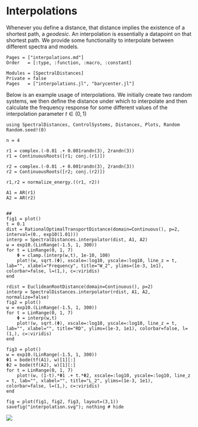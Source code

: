 # Interpolations

Whenever you define a distance, that distance implies the existence of a shortest path, a *geodesic*. An interpolation is essentially a datapoint on that shortest path. We provide some functionality to interpolate between different spectra and models.

```@index
Pages = ["interpolations.md"]
Order   = [:type, :function, :macro, :constant]
```
```@autodocs
Modules = [SpectralDistances]
Private = false
Pages   = ["interpolations.jl", "barycenter.jl"]
```

Below is an example usage of interpolations. We initially create two random systems, we then define the distance under which to interpolate and then calculate the frequency response for some different values of the interpolation parameter $t \in (0,1)$

```@example
using SpectralDistances, ControlSystems, Distances, Plots, Random
Random.seed!(0)

n = 4

r1 = complex.(-0.01 .+ 0.001randn(3), 2randn(3))
r1 = ContinuousRoots([r1; conj.(r1)])

r2 = complex.(-0.01 .+ 0.001randn(3), 2randn(3))
r2 = ContinuousRoots([r2; conj.(r2)])

r1,r2 = normalize_energy.((r1, r2))

A1 = AR(r1)
A2 = AR(r2)


##
fig1 = plot()
t = 0.1
dist = RationalOptimalTransportDistance(domain=Continuous(), p=2, interval=(0., exp10(1.01)))
interp = SpectralDistances.interpolator(dist, A1, A2)
w = exp10.(LinRange(-1.5, 1, 300))
for t = LinRange(0, 1, 7)
    Φ = clamp.(interp(w,t), 1e-10, 100)
    plot!(w, sqrt.(Φ), xscale=:log10, yscale=:log10, line_z = t, lab="", xlabel="Frequency", title="W_2", ylims=(1e-3, 1e1), colorbar=false, l=(1,), c=:viridis)
end

rdist = EuclideanRootDistance(domain=Continuous(), p=2)
interp = SpectralDistances.interpolator(rdist, A1, A2, normalize=false)
fig2 = plot()
w = exp10.(LinRange(-1.5, 1, 300))
for t = LinRange(0, 1, 7)
    Φ = interp(w,t)
    plot!(w, sqrt.(Φ), xscale=:log10, yscale=:log10, line_z = t, lab="", xlabel="", title="RD", ylims=(1e-3, 1e1), colorbar=false, l=(1,), c=:viridis)
end

fig3 = plot()
w = exp10.(LinRange(-1.5, 1, 300))
Φ1 = bode(tf(A1), w)[1][:]
Φ2 = bode(tf(A2), w)[1][:]
for t = LinRange(0, 1, 7)
    plot!(w, (1-t).*Φ1 .+ t.*Φ2, xscale=:log10, yscale=:log10, line_z = t, lab="", xlabel="", title="L_2", ylims=(1e-3, 1e1), colorbar=false, l=(1,), c=:viridis)
end

fig = plot(fig1, fig2, fig3, layout=(3,1))
savefig("interpolation.svg"); nothing # hide
```

![](interpolation.svg)
